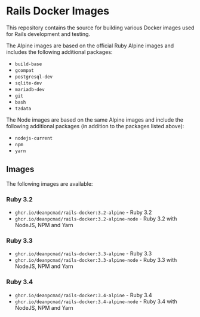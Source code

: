 # Rails Docker Images

This repository contains the source for building various Docker images used
for Rails development and testing.

The Alpine images are based on the official Ruby Alpine images and includes
the following additional packages:

- `build-base`
- `gcompat`
- `postgresql-dev`
- `sqlite-dev`
- `mariadb-dev`
- `git`
- `bash`
- `tzdata`

The Node images are based on the same Alpine images and include the following
additional packages (in addition to the packages listed above):

- `nodejs-current`
- `npm`
- `yarn`

## Images

The following images are available:

### Ruby 3.2

- `ghcr.io/deanpcmad/rails-docker:3.2-alpine` - Ruby 3.2
- `ghcr.io/deanpcmad/rails-docker:3.2-alpine-node` - Ruby 3.2 with NodeJS, NPM and Yarn

### Ruby 3.3

- `ghcr.io/deanpcmad/rails-docker:3.3-alpine` - Ruby 3.3
- `ghcr.io/deanpcmad/rails-docker:3.3-alpine-node` - Ruby 3.3 with NodeJS, NPM and Yarn

### Ruby 3.4

- `ghcr.io/deanpcmad/rails-docker:3.4-alpine` - Ruby 3.4
- `ghcr.io/deanpcmad/rails-docker:3.4-alpine-node` - Ruby 3.4 with NodeJS, NPM and Yarn
